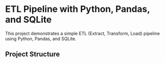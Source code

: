 # ETL Pipeline with Python, Pandas, and SQLite

This project demonstrates a simple ETL (Extract, Transform, Load) pipeline using Python, Pandas, and SQLite.

## Project Structure

